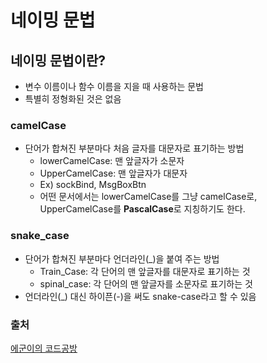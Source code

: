 # 네이밍 문법

## 네이밍 문법이란?

- 변수 이름이나 함수 이름을 지을 때 사용하는 문법
- 특별히 정형화된 것은 없음

### camelCase

- 단어가 합쳐진 부분마다 처음 글자를 대문자로 표기하는 방법
  - lowerCamelCase: 맨 앞글자가 소문자
  - UpperCamelCase: 맨 앞글자가 대문자
  - Ex) sockBind, MsgBoxBtn
  - 어떤 문서에서는 lowerCamelCase를 그냥 camelCase로, UpperCamelCase를 **PascalCase**로 지칭하기도 한다.

### snake_case

- 단어가 합쳐진 부분마다 언더라인(\_)을 붙여 주는 방법
  - Train_Case: 각 단어의 맨 앞글자를 대문자로 표기하는 것
  - spinal_case: 각 단어의 맨 앞글자를 소문자로 표기하는 것
- 언더라인(\_) 대신 하이픈(-)을 써도 snake-case라고 할 수 있음

### 출처

[에군이의 코드공방](https://blog.naver.com/ege1001/220466932974)
